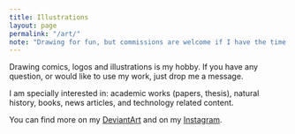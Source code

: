 ```yaml
---
title: Illustrations
layout: page
permalink: "/art/"
note: "Drawing for fun, but commissions are welcome if I have the time."
---
```


<div class="ui images">
    <a href="/art/alonzo-and-lambda/">
        <div class="ui image sprite-thumbs-thumb-alonzo_and_lambda_by_kinow-d5tqvau"></div>
    </a>
    <a href="/art/jean-luc-picard/">
        <div class="ui image sprite-thumbs-thumb-jean-luc-picard-original-size"></div>
    </a>
    <a href="/art/daienny-lima/">
        <div class="ui image sprite-thumbs-thumb-daienny-lima-compare"></div>
    </a>
    <a href="/art/stink-bug/">
        <div class="ui image sprite-thumbs-thumb-stink-bug-smaller"></div>
    </a>
</div>

Drawing comics, logos and illustrations is my hobby. If you have any question, or would like to use my work,
just drop me a message.

<div class="ui images">
    <a href="/art/dog/">
        <div class="ui image sprite-thumbs-thumb-dog"></div>
    </a>
    <a href="/art/o-corvo/">
        <div class="ui image sprite-thumbs-thumb-o-corvo"></div>
    </a>
    <a href="/art/southern-royal-albatross/">
        <div class="ui image sprite-thumbs-thumb-southern-royal-albatross"></div>
    </a>
    <a href="/art/terra-celta-elcio/">
        <div class="ui image sprite-thumbs-thumb-terra_celta_s_vocal_elcio_by_kinow-dau42sh"></div>
    </a>
</div>

I am specially interested in: academic works (papers, thesis), natural history, books, news articles,
and technology related content.

<div class="ui images">
    <a href="/art/plane1/">
        <div class="ui image sprite-thumbs-thumb-plane1"></div>
    </a>
    <a href="/art/simone/">
        <div class="ui image sprite-thumbs-thumb-simone"></div>
    </a>
    <a href="/art/green-skull/">
        <div class="ui image sprite-thumbs-thumb-green-skull-full"></div>
    </a>
</div>

You can find more on my <a href="http://kinow.deviantart.com/gallery/">DeviantArt</a> and on my
<a href="https://www.instagram.com/brunokinoshita/">Instagram</a>.

<div class="ui images">
    <a href="/art/domestic-violence/">
        <div class="ui image sprite-thumbs-thumb-domestic-violence"></div>
    </a>
    <a href="/art/royal-spoonbill/">
        <div class="ui image sprite-thumbs-thumb-royal-spoonbill"></div>
    </a>
    <a href="/art/old-hands/">
        <div class="ui image sprite-thumbs-thumb-old-hands"></div>
    </a>
    <a href="/art/cave/">
        <div class="ui image sprite-thumbs-thumb-cave"></div>
    </a>
</div>

<div class="ui images">
    <a href="/art/doggo-white/">
        <div class="ui image sprite-thumbs-thumb-doggo-white"></div>
    </a>
    <a href="/art/galpao-bras/">
        <div class="ui image sprite-thumbs-thumb-galpao-bras"></div>
    </a>
    <a href="/art/kelvin-diesel-engine/">
        <div class="ui image sprite-thumbs-thumb-kelvin-diesel-engine"></div>
    </a>
    <a href="/art/woman-looking-01/">
        <div class="ui image sprite-thumbs-thumb-woman-looking-01"></div>
    </a>
</div>

<div class="ui images">
    <a href="/art/zatoichi-crying-1/">
        <div class="ui image sprite-thumbs-thumb-zatoichi-crying-1"></div>
    </a>
</div>
